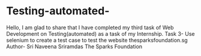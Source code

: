 # Testing-automated-
Hello,  I am glad to share that I have completed my third task of Web Development on Testing(automated) as a task of my Internship.  Task 3- Use selenium to create a test case to test the website thesparksfoundation.sg  Author- Sri Naveena Sriramdas   The​ Sparks Foundation   
